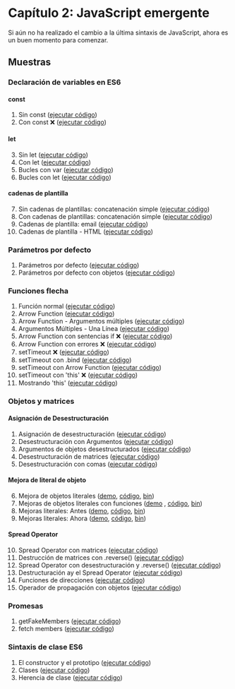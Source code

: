 # Capítulo 2: JavaScript emergente

Si aún no ha realizado el cambio a la última sintaxis de JavaScript, ahora es un buen momento para comenzar.

## Muestras

### Declaración de variables en ES6

#### const

1. Sin const ([ejecutar código](http://jsbin.com/gapoxa/1/edit?js,console))
2. Con const ❌ ([ejecutar código](https://jsbin.com/gapoxa/2/edit?js,console))

#### let

3. Sin let ([ejecutar código](https://jsbin.com/gapoxa/3/edit?js,console))
4. Con let ([ejecutar código](https://jsbin.com/gapoxa/4/edit?js,console))
5. Bucles con var ([ejecutar código](http://jsbin.com/gapoxa/5/edit?js,output))
6. Bucles con let ([ejecutar código](http://jsbin.com/gapoxa/6/edit?js,output))

#### cadenas de plantilla

7. Sin cadenas de plantillas: concatenación simple ([ejecutar código](https://jsbin.com/gapoxa/7/edit?js,console))
8. Con cadenas de plantillas: concatenación simple ([ejecutar código](https://jsbin.com/gapoxa/8/edit?js,console))
9. Cadenas de plantilla: email ([ejecutar código](https://output.jsbin.com/gapoxa/9))
10. Cadenas de plantilla - HTML ([ejecutar código](https://jsbin.com/gapoxa/10/edit?js,output))

### Parámetros por defecto

1. Parámetros por defecto ([ejecutar código](http://jsbin.com/yeqexu/1/edit?js,console))
2. Parámetros por defecto con objetos ([ejecutar código](http://jsbin.com/yeqexu/2/edit?js,console))

### Funciones flecha

1. Función normal ([ejecutar código](http://jsbin.com/tegefa/1/edit?js,console))
2. Arrow Function ([ejecutar código](http://jsbin.com/tegefa/2/edit?js,console))
3. Arrow Function - Argumentos múltiples ([ejecutar código](http://jsbin.com/tegefa/3/edit?js,console))
4. Argumentos Múltiples - Una Línea ([ejecutar código](http://jsbin.com/tegefa/4/edit?js,console))
5. Arrow Function con sentencias if ❌ ([ejecutar código](http://jsbin.com/tegefa/5/edit?js,console))
6. Arrow Function con errores ❌ ([ejecutar código](http://jsbin.com/tegefa/6/edit?js,console))
7. setTimeout ❌ ([ejecutar código](http://jsbin.com/tegefa/7/edit?js,console))
8. setTimeout con .bind ([ejecutar código](http://jsbin.com/tegefa/8/edit?js,console))
9. setTimeout con Arrow Function ([ejecutar código](http://jsbin.com/tegefa/9/edit?js,console))
10. setTimeout con 'this' ❌ ([ejecutar código](http://jsbin.com/tegefa/10/edit?js,console))
11. Mostrando 'this' ([ejecutar código](http://jsbin.com/tegefa/11/edit?js,console))

### Objetos y matrices

#### Asignación de Desestructuración

1. Asignación de desestructuración ([ejecutar código](http://jsbin.com/jukokaf/1/edit?js,console))
2. Desestructuración con Argumentos ([ejecutar código](http://jsbin.com/jukokaf/2/edit?js,console))
3. Argumentos de objetos desestructurados ([ejecutar código](http://jsbin.com/jukokaf/3/edit?js,console))
4. Desestructuración de matrices ([ejecutar código](http://jsbin.com/jukokaf/4/edit?js,console))
5. Desestructuración con comas ([ejecutar código](http://jsbin.com/jukokaf/5/edit?js,console))

#### Mejora de literal de objeto

6. Mejora de objetos literales ([demo](https://rawgit.com/MoonHighway/learning-react/master/chapter-02/04-objects-and-arrays/06-object-literal-enhancement.html), [código](http://github.com/MoonHighway/learning-react/blob/master/chapter-02/04-objects-and-arrays/06-object-literal-enhancement.html), [bin](http://jsbin.com/jukokaf/6/edit?js,console))
7. Mejoras de objetos literales con funciones ([demo](https://rawgit.com/MoonHighway/learning-react/master/chapter-02/04-objects-and-arrays/07-object-literal-enhancement.html) , [código](http://github.com/MoonHighway/learning-react/blob/master/chapter-02/04-objects-and-arrays/07-object-literal-enhancement.html), [bin](http://jsbin.com/jukokaf/7/edit?js,consola))
8. Mejoras literales: Antes ([demo](https://rawgit.com/MoonHighway/learning-react/master/chapter-02/04-objects-and-arrays/08-object-literal-enhancement.html ), [código](http://github.com/MoonHighway/learning-react/blob/master/chapter-02/04-objects-and-arrays/08-object-literal-enhancement.html), [bin](http://jsbin.com/jukokaf/8/edit?js,consola))
9. Mejoras literales: Ahora ([demo](https://rawgit.com/MoonHighway/learning-react/master/chapter-02/04-objects-and-arrays/09-object-literal-enhancement.html), [código](http://github.com/MoonHighway/learning-react/blob/master/chapter-02/04-objects-and-arrays/09-object-literal-enhancement.html), [bin](http://jsbin.com/jukokaf/9/edit?js,console))

#### Spread Operator

10. Spread Operator con matrices ([ejecutar código](http://jsbin.com/jukokaf/10/edit?js,console))
11. Destrucción de matrices con .reverse() ([ejecutar código](http://jsbin.com/jukokaf/11/edit?js,console))
12. Spread Operator con desestructuración y .reverse() ([ejecutar código](http://jsbin.com/jukokaf/12/edit?js,console))
13. Destructuración ay el Spread Operator ([ejecutar código](http://jsbin.com/jukokaf/13/edit?js,console))
14. Funciones de direcciones ([ejecutar código](http://jsbin.com/jukokaf/14/edit?js,console))
15. Operador de propagación con objetos ([ejecutar código](http://jsbin.com/jukokaf/15/edit?js,console))

### Promesas

1. getFakeMembers ([ejecutar código](http://jsbin.com/pupojik/1/edit?js,console))
2. fetch members ([ejecutar código](http://jsbin.com/haguhe/1/edit?js,console))

### Sintaxis de clase ES6

1. El constructor y el prototipo ([ejecutar código](http://jsbin.com/hoqileh/1/edit?js,console))
2. Clases ([ejecutar código](http://jsbin.com/hoqileh/2/edit?js,console))
3. Herencia de clase ([ejecutar código](http://jsbin.com/hoqileh/3/edit?js,console))
